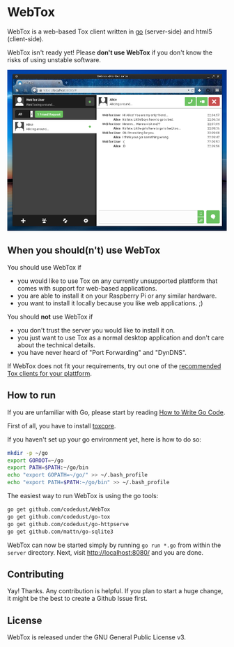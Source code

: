 WebTox
======
WebTox is a web-based Tox client written in [go](https://golang.org/) (server-side) and html5 (client-side).

WebTox isn't ready yet! Please **don't use WebTox** if you don't know the risks of using unstable software.

![Screenshot of WebTox](screenshot.png)

When you should(n't) use WebTox
-------------------------------
You should use WebTox if
 - you would like to use Tox on any currently unsupported plattform that comes with support for web-based applications.
 - you are able to install it on your Raspberry Pi or any similar hardware.
 - you want to install it locally because you like web applications. ;)

You should **not** use WebTox if
 - you don't trust the server you would like to install it on.
 - you just want to use Tox as a normal desktop application and don't care about the technical details.
 - you have never heard of "Port Forwarding" and "DynDNS".

If WebTox does not fit your requirements, try out one of the [recommended Tox clients for your plattform](https://wiki.tox.chat/Binaries).


How to run
----------
If you are unfamiliar with Go, please start by reading [How to Write Go Code](http://golang.org/doc/code.html).

First of all, you have to install [toxcore](https://github.com/irungentoo/toxcore/).

If you haven't set up your go environment yet, here is how to do so:
```bash
mkdir -p ~/go
export GOROOT=~/go
export PATH=$PATH:~/go/bin
echo "export GOPATH=~/go/" >> ~/.bash_profile
echo "export PATH=$PATH:~/go/bin" >> ~/.bash_profile
```

The easiest way to run WebTox is using the go tools:
```bash
go get github.com/codedust/WebTox
go get github.com/codedust/go-tox
go get github.com/codedust/go-httpserve
go get github.com/mattn/go-sqlite3
```

WebTox can now be started simply by running `go run *.go` from within the `server` directory. Next, visit [http://localhost:8080/](http://localhost:8080/) and you are done.


Contributing
------------
Yay! Thanks. Any contribution is helpful. If you plan to start a huge change, it might be the best to create a Github Issue first.

License
-------
WebTox is released under the GNU General Public License v3.
